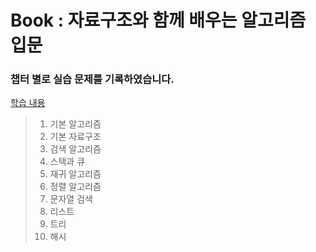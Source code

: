 # Book : 자료구조와 함께 배우는 알고리즘 입문
### 챕터 별로 실습 문제를 기록하였습니다.

[학습 내용](https://thundering-sailor-41c.notion.site/b71ee2b20ee04963a73ca42df40f93a2?pvs=74)

> 1. 기본 알고리즘
> 2. 기본 자료구조
> 3. 검색 알고리즘
> 4. 스택과 큐
> 5. 재귀 알고리즘
> 6. 정렬 알고리즘
> 7. 문자열 검색
> 8. 리스트
> 9. 트리
> 10. 해시

